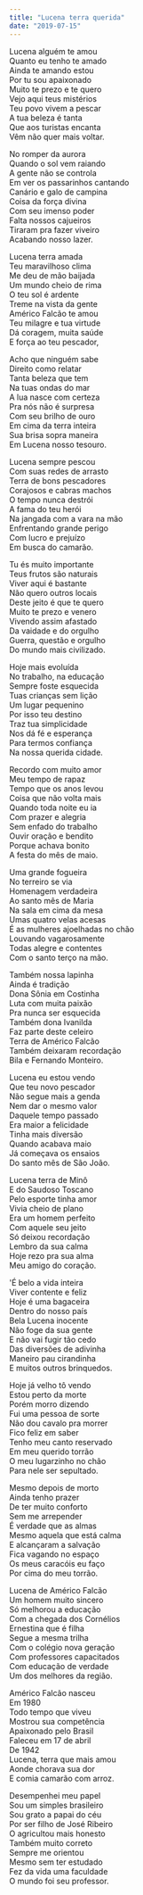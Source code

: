 ```yaml
---
title: "Lucena terra querida"
date: "2019-07-15"
---
```


Lucena alguém te amou  
Quanto eu tenho te amado  
Ainda te amando estou  
Por tu sou apaixonado  
Muito te prezo e te quero  
Vejo aqui teus mistérios  
Teu povo vivem a pescar  
A tua beleza é tanta  
Que aos turistas encanta  
Vêm não quer mais voltar.  

No romper da aurora  
Quando o sol vem raiando  
A gente não se controla  
Em ver os passarinhos cantando  
Canário e galo de campina  
Coisa da força divina  
Com seu imenso poder  
Falta nossos cajueiros  
Tiraram pra fazer viveiro  
Acabando nosso lazer.  

Lucena terra amada  
Teu maravilhoso clima  
Me deu de mão baijada  
Um mundo cheio de rima  
O teu sol é ardente  
Treme na vista da gente  
Américo Falcão te amou  
Teu milagre e tua virtude  
Dá coragem, muita saúde  
E força ao teu pescador,  

<!-- pagebreak -->

Acho que ninguém sabe  
Direito como relatar  
Tanta beleza que tem  
Na tuas ondas do mar  
A lua nasce com certeza  
Pra nós não é surpresa  
Com seu brilho de ouro  
Em cima da terra inteira  
Sua brisa sopra maneira  
Em Lucena nosso tesouro.  

Lucena sempre pescou  
Com suas redes de arrasto  
Terra de bons pescadores  
Corajosos e cabras machos  
O tempo nunca destrói  
A fama do teu herói  
Na jangada com a vara na mão  
Enfrentando grande perigo  
Com lucro e prejuízo  
Em busca do camarão.  

Tu és muito importante  
Teus frutos são naturais  
Viver aqui é bastante  
Não quero outros locais  
Deste jeito é que te quero  
Muito te prezo e venero  
Vivendo assim afastado  
Da vaidade e do orgulho  
Guerra, questão e orgulho  
Do mundo mais civilizado.  

<!-- pagebreak -->

Hoje mais evoluída  
No trabalho, na educação  
Sempre foste esquecida  
Tuas crianças sem lição  
Um lugar pequenino  
Por isso teu destino  
Traz tua simplicidade  
Nos dá fé e esperança  
Para termos confiança  
Na nossa querida cidade.  

Recordo com muito amor  
Meu tempo de rapaz  
Tempo que os anos levou  
Coisa que não volta mais  
Quando toda noite eu ia  
Com prazer e alegria  
Sem enfado do trabalho  
Ouvir oração e bendito  
Porque achava bonito  
A festa do mês de maio.  

Uma grande fogueira  
No terreiro se via  
Homenagem verdadeira  
Ao santo mês de Maria  
Na sala em cima da mesa  
Umas quatro velas acesas  
É as mulheres ajoelhadas no chão  
Louvando vagarosamente  
Todas alegre e contentes  
Com o santo terço na mão.  

<!-- pagebreak -->

Também nossa lapinha  
Ainda é tradição  
Dona Sônia em Costinha  
Luta com muita paixão  
Pra nunca ser esquecida  
Também dona Ivanilda  
Faz parte deste celeiro  
Terra de Américo Falcão  
Também deixaram recordação  
Bila e Fernando Monteiro.  

Lucena eu estou vendo  
Que teu novo pescador  
Não segue mais a genda  
Nem dar o mesmo valor  
Daquele tempo passado  
Era maior a felicidade  
Tinha mais diversão  
Quando acabava maio  
Já começava os ensaios  
Do santo mês de São João.  

Lucena terra de Minô  
E do Saudoso Toscano  
Pelo esporte tinha amor  
Vivia cheio de plano  
Era um homem perfeito  
Com aquele seu jeito  
Só deixou recordação  
Lembro da sua calma  
Hoje rezo pra sua alma  
Meu amigo do coração.  

<!-- pagebreak -->

'É belo a vida inteira  
Viver contente e feliz  
Hoje é uma bagaceira  
Dentro do nosso país  
Bela Lucena inocente  
Não foge da sua gente  
E não vai fugir tão cedo  
Das diversões de adivinha  
Maneiro pau cirandinha  
E muitos outros brinquedos.  

Hoje já velho tô vendo  
Estou perto da morte  
Porém morro dizendo  
Fui uma pessoa de sorte  
Não dou cavalo pra morrer  
Fico feliz em saber  
Tenho meu canto reservado  
Em meu querido torrão  
O meu lugarzinho no chão  
Para nele ser sepultado.  

Mesmo depois de morto  
Ainda tenho prazer  
De ter muito conforto  
Sem me arrepender  
É verdade que as almas  
Mesmo aquela que está calma  
E alcançaram a salvação  
Fica vagando no espaço  
Os meus caracóis eu faço  
Por cima do meu torrão.  

<!-- pagebreak -->

Lucena de Américo Falcão  
Um homem muito sincero  
Só melhorou a educação  
Com a chegada dos Cornélios  
Ernestina que é filha  
Segue a mesma trilha  
Com o colégio nova geração  
Com professores capacitados  
Com educação de verdade  
Um dos melhores da região.  

Américo Falcão nasceu  
Em 1980  
Todo tempo que viveu  
Mostrou sua competência  
Apaixonado pelo Brasil  
Faleceu em 17 de abril  
De 1942  
Lucena, terra que mais amou  
Aonde chorava sua dor  
E comia camarão com arroz.  

Desempenhei meu papel  
Sou um simples brasileiro  
Sou grato a papai do céu  
Por ser filho de José Ribeiro  
O agricultou mais honesto  
Também muito correto  
Sempre me orientou  
Mesmo sem ter estudado  
Fez da vida uma faculdade  
O mundo foi seu professor.
